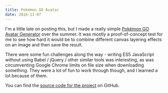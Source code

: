 ```yaml
---
title: Pokémon GO Avatar
date: 2016-11-07
---
```


I'm a little late on posting this, but I made a really simple [Pokémon GO Avatar Generator](https://pokemon-cre3xe0l1-ianmitchell1.vercel.app) over the summer. It was mostly a proof-of-concept test for me to see how hard it would be to combine different canvas layering effects on an image and then save the result.

There were some fun challenges along the way - writing ES5 JavaScript without using Babel / jQuery / other similar tools was interesting, as was circumventing Google Chrome limits on file size when downloading something. They were a lot of fun to work through though, and I learned a lot because of them.

You can find the [source code for the project](https://github.com/IanMitchell/ianmitchell.io/tree/master/projects/pokemon) on GitHub.
